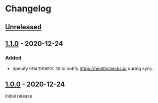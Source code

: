 # Changelog

## [Unreleased]

## [1.1.0] - 2020-12-24

### Added

- Specify `HEALTHCHECK_ID` to notify https://healthchecks.io during sync.


## [1.0.0] - 2020-12-24

Initial release


[Unreleased]: https://github.com/JakeWharton/qbt-tracker-hound/compare/1.1.0...HEAD
[1.1.0]: https://github.com/JakeWharton/qbt-tracker-hound/releases/tag/1.1.0
[1.0.0]: https://github.com/JakeWharton/qbt-tracker-hound/releases/tag/1.0.0
